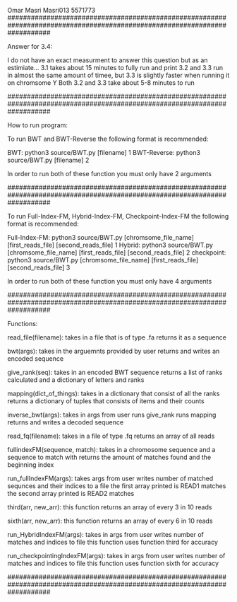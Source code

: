 Omar Masri
Masri013
5571773
###########################################################################################################################

Answer for 3.4:

I do not have an exact measurment to answer this question but as an estimiate...
3.1 takes about 15 minutes to fully run and print
3.2 and 3.3 run in almost the same amount of timee, but 3.3 is slightly faster when running it on chromsome Y
Both 3.2 and 3.3 take about 5-8 minutes to run

###########################################################################################################################

How to run program:

To run BWT and BWT-Reverse the following format is recommended:

BWT: python3 source/BWT.py [filename] 1
BWT-Reverse: python3 source/BWT.py [filename] 2

In order to run both of these function you must only have 2 arguments

###########################################################################################################################

To run Full-Index-FM, Hybrid-Index-FM, Checkpoint-Index-FM the following format is recommended:

Full-Index-FM: python3 source/BWT.py [chromsome_file_name] [first_reads_file] [second_reads_file] 1
Hybrid: python3 source/BWT.py [chromsome_file_name] [first_reads_file] [second_reads_file] 2
checkpoint: python3 source/BWT.py [chromsome_file_name] [first_reads_file] [second_reads_file] 3

In order to run both of these function you must only have 4 arguments

###########################################################################################################################

Functions:

read_file(filename): 
takes in a file that is of type .fa 
returns it as a sequence

bwt(args): 
takes in the arguemnts provided by user
returns and writes an encoded sequence

give_rank(seq):
takes in an encoded BWT sequence
returns a list of ranks calculated and a dictionary of letters and ranks

mapping(dict_of_things):
takes in a dictionary that consist of all the ranks
returns a dictionary of tuples that consists of items and their counts

inverse_bwt(args):
takes in args from user
runs give_rank
runs mapping
returns and writes a decoded sequence

read_fq(filename):
takes in a file of type .fq
returns an array of all reads

fullindexFM(sequence, match):
takes in a chromosome sequence and a sequence to match with
returns the amount of matches found and the beginning index

run_fullIndexFM(args):
takes args from user
writes number of matched sequnces and their indices to a file
the first array printed is READ1 matches
the second array printed is READ2 matches

third(arr, new_arr):
this function returns an array of every 3 in 10 reads

sixth(arr, new_arr):
this function returns an array of every 6 in 10 reads

run_HybridIndexFM(args):
takes in args from user
writes number of matches and indices to file
this function uses function third for accuracy

run_checkpointingIndexFM(args):
takes in args from user
writes number of matches and indices to file
this function uses function sixth for accuracy

###########################################################################################################################